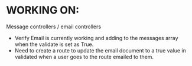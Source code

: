 # WORKING ON:
Message controllers / email controllers
 - Verify Email is currently working and adding to the messages array when the validate is set as True.
 - Need to create a route to update the email document to a true value in validated when a user goes to the route emailed to them.